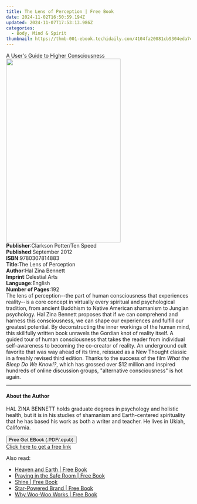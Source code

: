 ```yaml
---
title: The Lens of Perception | Free Book
date: 2024-11-02T16:50:59.194Z
updated: 2024-11-07T17:53:13.986Z
categories:
  - Body, Mind & Spirit
thumbnail: https://thmb-001-ebook.techidaily.com/4104fa20081cb9304eda7cb214b7a5a4405444c6cbc1560aa9d5dab6ade385cb.jpg
---
```

<main id="book-container">
  <div class="flex flex-col">
    <div class="book-brief flex-1 py-6 px-4 sm:p-6 md:py-10 md:px-8">
      <!-- brief-->
      <div class="book-brief-main">A User's Guide to Higher Consciousness</div>
    </div>
    <div
      class="book-meta-info flex-1 grid gap-4 col-start-1 col-end-3 row-start-1 sm:mb-6 sm:grid-cols-4 lg:gap-6 lg:col-start-2 lg:row-end-6 lg:row-span-6 lg:mb-0"
    >
      <div
        class="book-meta-info-left place-content-center mt-4 p-4 text-sm leading-6 col-start-2 col-span-2 dark:text-slate-400"
      >
        <img
          class="w-full h-500 object-cover rounded-lg sm:h-255 sm:col-span-2 lg:col-span-full"
          src="https://img-001-ebook.techidaily.com/358c827787c8e5a784bd7f1262775c866be3f839ec63ad103e72cf02662745d9.jpg"
          alt=""
          width="312"
          height="500"
        />
      </div>
      <div
        class="book-meta-info-right mt-2 col-start-1 row-start-2 col-span-3 self-center"
      >
        <!-- meta data  -->
        <div class="flex flex-col px-4 md:px-8">
          <div class="flex-1">
            <strong>Publisher</strong>:<span class="px-2"
              >Clarkson Potter/Ten Speed</span
            >
          </div>
          <div class="flex-1">
            <strong>Published</strong>:<span class="px-2">September 2012</span>
          </div>
          <div class="flex-1">
            <strong>ISBN</strong>:<span class="px-2">9780307814883</span>
          </div>
          <div class="flex-1">
            <strong>Title</strong>:<span class="px-2"
              >The Lens of Perception</span
            >
          </div>
          <div class="flex-1">
            <strong>Author</strong>:<span class="px-2">Hal Zina Bennett</span>
          </div>
          <div class="flex-1">
            <strong>Imprint</strong>:<span class="px-2">Celestial Arts</span>
          </div>
          <div class="flex-1">
            <strong>Language</strong>:<span class="px-2">English</span>
          </div>
          <div class="flex-1">
            <strong>Number of Pages</strong>:<span class="px-2">192</span>
          </div>
        </div>
      </div>
    </div>
    <div class="book-description flex-1 py-6 px-4 sm:p-6 md:py-10 md:px-8">
      <div class="book-description-main">
        <div accordion-content="" id="description">
          The lens of perception--the part of human consciousness that
          experiences reality--is a core concept in virtually every spiritual
          and psychological tradition, from ancient Buddhism to Native American
          shamanism to Jungian psychology. Hal Zina Bennett proposes that if we
          can comprehend and harness this consciousness, we can shape our
          experiences and fulfill our greatest potential. By deconstructing the
          inner workings of the human mind, this skillfully written book
          unravels the Gordian knot of reality itself. A guided tour of human
          consciousness that takes the reader from individual self-awareness to
          becoming the co-creator of reality. An underground cult favorite that
          was way ahead of its time, reissued as a New Thought classic in a
          freshly revised third edition. Thanks to the success of the film
          <i>What the Bleep Do We Know!?</i>, which has grossed over $12 million
          and inspired hundreds of online discussion groups, "alternative
          consciousness" is hot again.
        </div>
      </div>
    </div>
    <div class="book-excerpts flex-1 py-6 px-4 sm:p-6 md:py-10 md:px-8">
      <!-- excerpts-->
      <div class="book-excerpts-main">
        <hr />
        <h4 class="placeholder placeholder-heading">
          <span>About the Author</span>
        </h4>
        <p>
          HAL ZINA BENNETT holds graduate degrees in psychology and holistic
          health, but it is in his studies of shamanism and Earth-centered
          spirituality that he has based his work as both a writer and teacher.
          He lives in Ukiah, California.
        </p>
      </div>
    </div>
    <div
      class="book-about-author flex-1 py-6 px-4 sm:p-6 md:py-10 md:px-8"
    ></div>
    <div class="book-free-get flex-1 py-6 px-4 sm:p-6 md:py-10 md:px-8">
      <button
        id="btn-free-get"
        class="bg-blue-500 hover:bg-blue-700 text-white font-bold py-2 px-4 rounded"
      >
        Free Get EBook (.PDF/.epub)
      </button>
      <div id="countdown-display" class="px-2 text-lg mt-2"></div>
      <a
        id="free-link"
        class="hidden bg-blue-500 hover:bg-blue-700 text-white font-bold py-2 px-4 rounded"
        href="https://www.ebooks.com/en-us/book/996103/the-lens-of-perception/hal-zina-bennett/"
        target="_blank"
        >Click here to get a free link</a
      >
    </div>
    <script>
      let countdownTime = 0;
      let countdownInterval = null;
      document
        .getElementById('btn-free-get')
        .addEventListener('click', startCountdown);
      function startCountdown() {
        countdownTime = new Date().getTime() + 60000 * 3;
        countdownInterval = setInterval(updateCountdown, 1000);
        document.getElementById('btn-free-get').disabled = true;
        document
          .getElementById('btn-free-get')
          .classList.add('bg-gray-500', 'cursor-not-allowed');
      }
      function updateCountdown() {
        let currentTime = new Date().getTime();
        let timeLeft = countdownTime - currentTime;
        let secondsLeft = Math.floor(timeLeft / 1000);
        document.getElementById('countdown-display').innerHTML =
          `Remaining time: ${secondsLeft} seconds.`;
        if (secondsLeft <= 0) {
          clearInterval(countdownInterval);
          document.getElementById('btn-free-get').classList.add('hidden');
          document.getElementById('free-link').classList.remove('hidden');
          document.getElementById('countdown-display').innerHTML = '';
        }
      }
    </script>
  </div>
</main>

<ins class="adsbygoogle"
      style="display:block"
      data-ad-client="ca-pub-7571918770474297"
      data-ad-slot="8358498916"
      data-ad-format="auto"
      data-full-width-responsive="true"></ins>
    

<span class="atpl-alsoreadstyle">Also read:</span>
<div><ul>
<li><a href="https://novels-ebooks.techidaily.com/210188150-9781908421449-heaven-and-earth/"><u>Heaven and Earth | Free Book</u></a></li>
<li><a href="https://novels-ebooks.techidaily.com/210188057-9781649520982-praying-in-the-safe-room/"><u>Praying in the Safe Room | Free Book</u></a></li>
<li><a href="https://novels-ebooks.techidaily.com/210188013-9781641845007-shine/"><u>Shine | Free Book</u></a></li>
<li><a href="https://novels-ebooks.techidaily.com/210188154-9781953449238-star-powered-brand/"><u>Star-Powered Brand | Free Book</u></a></li>
<li><a href="https://novels-ebooks.techidaily.com/210188119-9781788175463-why-woo-woo-works/"><u>Why Woo-Woo Works | Free Book</u></a></li>
</ul></div>

